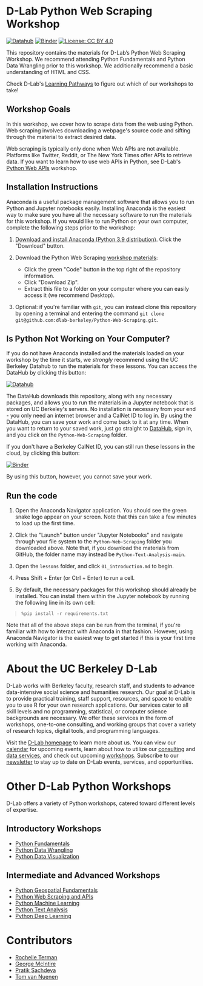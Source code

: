 # D-Lab Python Web Scraping Workshop

[![Datahub](https://img.shields.io/badge/launch-datahub-blue)](https://dlab.datahub.berkeley.edu/hub/user-redirect/git-pull?repo=https%3A%2F%2Fgithub.com%2Fdlab-berkeley%2FPython-Web-Scraping&urlpath=lab%2Ftree%2FPython-Web-Scraping%2F&branch=main)
[![Binder](https://mybinder.org/badge_logo.svg)](https://mybinder.org/v2/gh/dlab-berkeley/Python-Web-Scraping/HEAD)
[![License: CC BY 4.0](https://img.shields.io/badge/License-CC_BY_4.0-lightgrey.svg)](https://creativecommons.org/licenses/by/4.0/)


This repository contains the materials for D-Lab’s Python Web Scraping Workshop.
We recommend attending Python Fundamentals and Python Data Wrangling prior to
this workshop. We additionally recommend a basic understanding of HTML and CSS.

Check D-Lab's [Learning Pathways](https://dlab-berkeley.github.io/dlab-workshops/python_path.html) to figure out which of our workshops to take!


## Workshop Goals

In this workshop, we cover how to scrape data from the web using Python. Web
scraping involves downloading a webpage's source code and sifting through the
material to extract desired data.

Web scraping is typically only done when Web APIs are not available. Platforms
like Twitter, Reddit, or The New York Times offer APIs to retrieve data. If you
want to learn how to use web APIs in Python, see D-Lab's [Python Web
APIs](https://github.com/dlab-berkeley/Python-Web-APIs) workshop.

## Installation Instructions

Anaconda is a useful package management software that allows you to run Python
and Jupyter notebooks easily. Installing Anaconda is the easiest way to make
sure you have all the necessary software to run the materials for this workshop.
If you would like to run Python on your own computer, complete the following
steps prior to the workshop:

1. [Download and install Anaconda (Python 3.9
   distribution)](https://www.anaconda.com/products/individual). Click the
   "Download" button.

2. Download the Python Web Scraping [workshop
   materials](https://github.com/dlab-berkeley/Python-Web-Scraping):

   -   Click the green "Code" button in the top right of the repository
        information.
   -   Click "Download Zip".
   -   Extract this file to a folder on your computer where you can easily
        access it (we recommend Desktop).

3. Optional: if you're familiar with `git`, you can instead clone this
   repository by opening a terminal and entering the command `git clone
   git@github.com:dlab-berkeley/Python-Web-Scraping.git`.


## Is Python Not Working on Your Computer?

If you do not have Anaconda installed and the materials loaded on your workshop
by the time it starts, we *strongly* recommend using the UC Berkeley Datahub to
run the materials for these lessons. You can access the DataHub by clicking this
button: 

[![Datahub](https://img.shields.io/badge/launch-datahub-blue)](https://dlab.datahub.berkeley.edu/hub/user-redirect/git-pull?repo=https%3A%2F%2Fgithub.com%2Fdlab-berkeley%2FPython-Web-Scraping&urlpath=lab%2Ftree%2FPython-Web-Scraping%2F&branch=main)

The DataHub downloads this repository, along with any necessary packages, and
allows you to run the materials in a Jupyter notebook that is stored on UC
Berkeley's servers. No installation is necessary from your end - you only need
an internet browser and a CalNet ID to log in. By using the DataHub, you can
save your work and come back to it at any time. When you want to return to your
saved work, just go straight to [DataHub](https://datahub.berkeley.edu), sign
in, and you click on the `Python-Web-Scraping` folder.

If you don't have a Berkeley CalNet ID, you can still run these lessons in the
cloud, by clicking this button:

[![Binder](https://mybinder.org/badge_logo.svg)](https://mybinder.org/v2/gh/dlab-berkeley/Python-Web-Scraping/HEAD)

By using this button, however, you cannot save your work.

## Run the code

1. Open the Anaconda Navigator application. You should see the green snake logo
   appear on your screen. Note that this can take a few minutes to load up the
   first time. 

2. Click the "Launch" button under "Jupyter Notebooks" and navigate through your
   file system to the `Python-Web-Scraping` folder you downloaded above.  Note
   that, if you download the materials from GitHub, the folder name may instead
   be `Python-Text-Analysis-main`.

3. Open the `lessons` folder, and click `01_introduction.md` to begin.

4. Press Shift + Enter (or Ctrl + Enter) to run a cell.

5. By default, the necessary packages for this workshop should already be
   installed. You can install them within the Jupyter notebook by running the
   following line in its own cell:

> ```%pip install -r requirements.txt```

Note that all of the above steps can be run from the terminal, if you're
familiar with how to interact with Anaconda in that fashion. However, using
Anaconda Navigator is the easiest way to get started if this is your first time
working with Anaconda.

# About the UC Berkeley D-Lab

D-Lab works with Berkeley faculty, research staff, and students to advance
data-intensive social science and humanities research. Our goal at D-Lab is to
provide practical training, staff support, resources, and space to enable you to
use R for your own research applications. Our services cater to all skill levels
and no programming, statistical, or computer science backgrounds are necessary.
We offer these services in the form of workshops, one-to-one consulting, and
working groups that cover a variety of research topics, digital tools, and
programming languages.  

Visit the [D-Lab homepage](https://dlab.berkeley.edu/) to learn more about us.
You can view our [calendar](https://dlab.berkeley.edu/events/calendar) for
upcoming events, learn about how to utilize our
[consulting](https://dlab.berkeley.edu/consulting) and [data
services](https://dlab.berkeley.edu/data), and check out upcoming
[workshops](https://dlab.berkeley.edu/events/workshops). Subscribe to our
[newsletter](https://dlab.berkeley.edu/news/weekly-newsletter) to stay up to
date on D-Lab events, services, and opportunities.

# Other D-Lab Python Workshops

D-Lab offers a variety of Python workshops, catered toward different levels of
expertise.

## Introductory Workshops

-  [Python Fundamentals](https://github.com/dlab-berkeley/Python-Fundamentals)
-  [Python Data Wrangling](https://github.com/dlab-berkeley/Python-Data-Wrangling)
-  [Python Data Visualization](https://github.com/dlab-berkeley/Python-Data-Visualization)

## Intermediate and Advanced Workshops

-  [Python Geospatial Fundamentals](https://github.com/dlab-berkeley/Geospatial-Data-and-Mapping-in-Python)
-  [Python Web Scraping and APIs](https://github.com/dlab-berkeley/Python-Web-Scraping)
-  [Python Machine Learning](https://github.com/dlab-berkeley/Python-Machine-Learning)
-  [Python Text Analysis](https://github.com/dlab-berkeley/Python-Text-Analysis)
-  [Python Deep Learning](https://github.com/dlab-berkeley/Python-Deep-Learning)

# Contributors

* [Rochelle Terman](https://github.com/rochelleterman)
* [George McIntire](https://github.com/GeorgeMcIntire)
* [Pratik Sachdeva](https://github.com/pssachdeva)
* [Tom van Nuenen](https://github.com/tomvannuenen)
